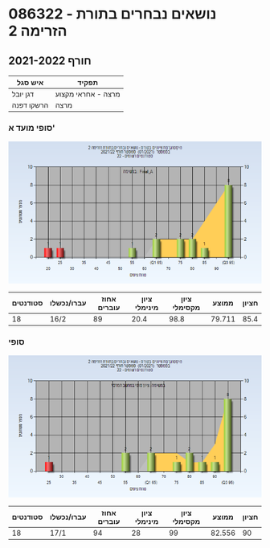 # 086322 - נושאים נבחרים בתורת הזרימה 2

## חורף 2021-2022

| איש סגל | תפקיד |
| ---- | ---- |
| דגן יובל | מרצה - אחראי מקצוע |
| הרשקו דפנה | מרצה |

### סופי מועד א'

![202101 Final_A](202101/Final_A.png)

| סטודנטים | עברו/נכשלו | אחוז עוברים | ציון מינימלי | ציון מקסימלי | ממוצע | חציון |
| ---- | ---- | ---- | ---- | ---- | ---- | ---- |
| 18 | 16/2 | 89 | 20.4 | 98.8 | 79.711 | 85.4 |

### סופי

![202101 Finals](202101/Finals.png)

| סטודנטים | עברו/נכשלו | אחוז עוברים | ציון מינימלי | ציון מקסימלי | ממוצע | חציון |
| ---- | ---- | ---- | ---- | ---- | ---- | ---- |
| 18 | 17/1 | 94 | 28 | 99 | 82.556 | 90 |

